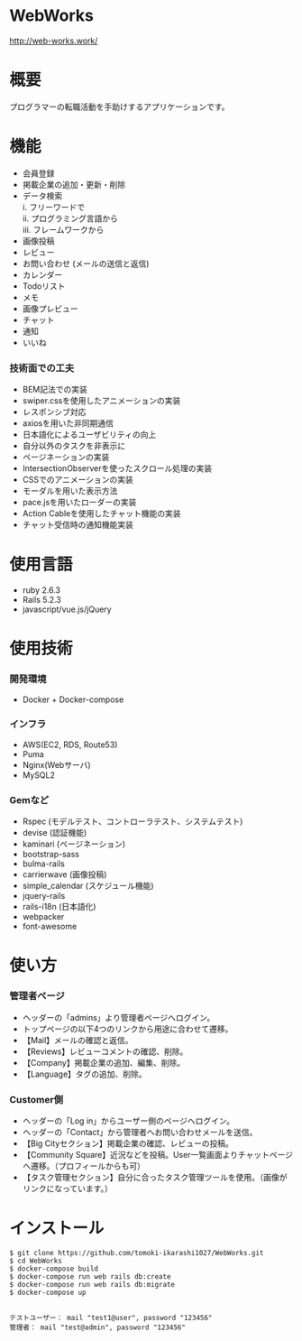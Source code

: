 # WebWorks
http://web-works.work/
# 概要
 プログラマーの転職活動を手助けするアプリケーションです。
 
# 機能
* 会員登録  
* 掲載企業の追加・更新・削除  
* データ検索  
  ⅰ. フリーワードで  
  ⅱ. プログラミング言語から  
  ⅲ. フレームワークから  
* 画像投稿  
* レビュー  
* お問い合わせ (メールの送信と返信)  
* カレンダー  
* Todoリスト  
* メモ  
* 画像プレビュー  
* チャット  
* 通知  
* いいね

### 技術面での工夫  
* BEM記法での実装  
* swiper.cssを使用したアニメーションの実装  
* レスポンシブ対応  
* axiosを用いた非同期通信  
* 日本語化によるユーザビリティの向上  
* 自分以外のタスクを非表示に  
* ページネーションの実装
* IntersectionObserverを使ったスクロール処理の実装  
* CSSでのアニメーションの実装  
* モーダルを用いた表示方法  
* pace.jsを用いたローダーの実装  
* Action Cableを使用したチャット機能の実装  
* チャット受信時の通知機能実装


# 使用言語
* ruby 2.6.3  
* Rails 5.2.3  
* javascript/vue.js/jQuery 

# 使用技術
### 開発環境
* Docker + Docker-compose

### インフラ
* AWS(EC2, RDS, Route53)
* Puma
* Nginx(Webサーバ)  
* MySQL2

### Gemなど
* Rspec (モデルテスト、コントローラテスト、システムテスト)  
* devise (認証機能)  
* kaminari (ページネーション)  
* bootstrap-sass  
* bulma-rails
* carrierwave (画像投稿)    
* simple_calendar (スケジュール機能)  
* jquery-rails  
* rails-i18n (日本語化)  
* webpacker
* font-awesome  

# 使い方
### 管理者ページ
* ヘッダーの「admins」より管理者ページへログイン。
* トップページの以下4つのリンクから用途に合わせて遷移。    
* 【Mail】メールの確認と返信。  
* 【Reviews】レビューコメントの確認、削除。  
* 【Company】掲載企業の追加、編集、削除。  
* 【Language】タグの追加、削除。

### Customer側
* ヘッダーの「Log in」からユーザー側のページへログイン。  
* ヘッダーの「Contact」から管理者へお問い合わせメールを送信。
* 【Big Cityセクション】掲載企業の確認、レビューの投稿。  
* 【Community Square】近況などを投稿。User一覧画面よりチャットページへ遷移。（プロフィールからも可）
* 【タスク管理セクション】自分に合ったタスク管理ツールを使用。（画像がリンクになっています。）  

# インストール
 ```
$ git clone https://github.com/tomoki-ikarashi1027/WebWorks.git
$ cd WebWorks
$ docker-compose build
$ docker-compose run web rails db:create
$ docker-compose run web rails db:migrate
$ docker-compose up


テストユーザー： mail "test1@user", password "123456"
管理者： mail "test@admin", password "123456"
```
